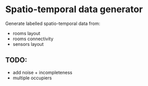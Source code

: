 # Spatio-temporal data generator

Generate labelled spatio-temporal data from:

* rooms layout
* rooms connectivity
* sensors layout

## TODO:

* add noise + incompleteness
* multiple occupiers
